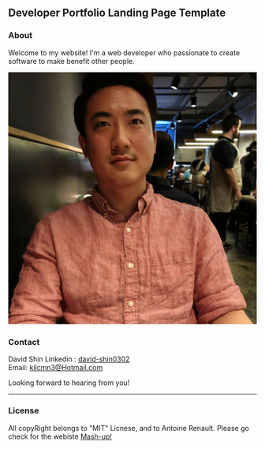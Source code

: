 ## Developer Portfolio Landing Page Template

### About 

Welcome to my website! I'm a web developer who passionate to create software to make benefit other people.

<img src="src/assets/images/profile_pic.jpg?raw=true"/>

### Contact

David Shin
Linkedin : [david-shin0302](https://www.linkedin.com/in/david-shin0302/)
<br>
Email: kilcmn3@Hotmail.com

Looking forward to hearing from you!
___

### License

All copyRight belongs to "MIT" Licnese, and to Antoine Renault. Please go check for the webiste [Mash-up!](http://www.mashup-template.com/)
